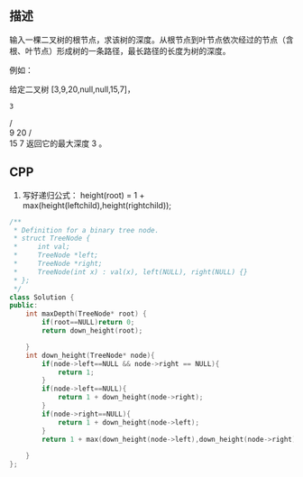 ## 描述

输入一棵二叉树的根节点，求该树的深度。从根节点到叶节点依次经过的节点（含根、叶节点）形成树的一条路径，最长路径的长度为树的深度。

例如：

给定二叉树 [3,9,20,null,null,15,7]，

    3
   / \
  9  20
    /  \
   15   7
返回它的最大深度 3 。

## CPP

1. 写好递归公式： height(root) = 1 + max(height(leftchild),height(rightchild));

```cpp
/**
 * Definition for a binary tree node.
 * struct TreeNode {
 *     int val;
 *     TreeNode *left;
 *     TreeNode *right;
 *     TreeNode(int x) : val(x), left(NULL), right(NULL) {}
 * };
 */
class Solution {
public:
    int maxDepth(TreeNode* root) {
        if(root==NULL)return 0;
        return down_height(root);

    }
    int down_height(TreeNode* node){
        if(node->left==NULL && node->right == NULL){
            return 1;
        }
        if(node->left==NULL){
            return 1 + down_height(node->right);
        }
        if(node->right==NULL){
            return 1 + down_height(node->left);
        }
        return 1 + max(down_height(node->left),down_height(node->right));
        
    }
};
```